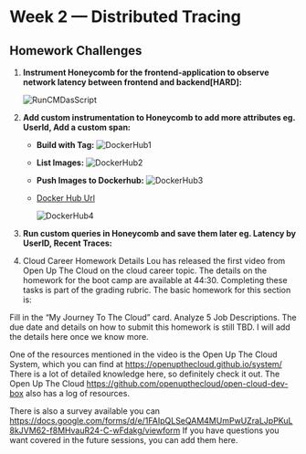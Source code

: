 # Week 2 — Distributed Tracing

##  Homework Challenges
   1. **Instrument Honeycomb for the frontend-application to observe network latency between frontend and backend[HARD]:**
       
         ![RunCMDasScript](assets/)

   2. **Add custom instrumentation to Honeycomb to add more attributes eg. UserId, Add a custom span:**
   
         - **Build with Tag:**
         ![DockerHub1](assets/)
         
         - **List Images:**
         ![DockerHub2](assets/)
         
         - **Push Images to Dockerhub:**
         ![DockerHub3](assets/)
         
         - [Docker Hub Url]()
         
            ![DockerHub4](assets/) 
         
   3. **Run custom queries in Honeycomb and save them later eg. Latency by UserID, Recent Traces:**


   4. Cloud Career Homework Details
Lou has released the first video from Open Up The Cloud on the cloud career topic. The details on the homework for the boot camp are available at 44:30. Completing these tasks is part of the grading rubric.
The basic homework for this section is:

Fill in the “My Journey To The Cloud” card.
Analyze 5 Job Descriptions.
The due date and details on how to submit this homework is still TBD. I will add the details here once we know more.

One of the resources mentioned in the video is the Open Up The Cloud System, which you can find at https://openupthecloud.github.io/system/
There is a lot of detailed knowledge here, so definitely check it out. The Open Up The Cloud https://github.com/openupthecloud/open-cloud-dev-box
also has a log of resources.

There is also a survey available you can https://docs.google.com/forms/d/e/1FAIpQLSeQAM4MUmPwUZraLJpPKuL8kJVM62-f8MHvauR24-C-wFdakg/viewform
If you have questions you want covered in the future sessions, you can add them here.
